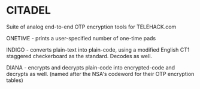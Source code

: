 # CITADEL
Suite of analog end-to-end OTP encryption tools for TELEHACK.com

ONETIME - prints a user-specified number of one-time pads

INDIGO - converts plain-text into plain-code, using a modified English CT1 staggered checkerboard as the standard. Decodes as well.

DIANA - encrypts and decrypts plain-code into encrypted-code and decrypts as well. (named after the NSA's codeword for their OTP encryption tables)
